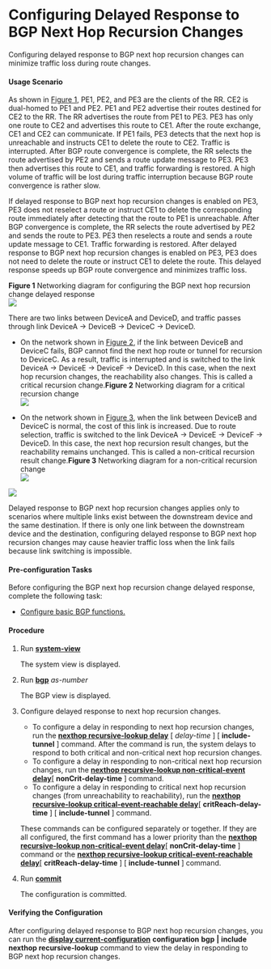 Configuring Delayed Response to BGP Next Hop Recursion Changes
==============================================================

Configuring delayed response to BGP next hop recursion changes can minimize traffic loss during route changes.

#### Usage Scenario

As shown in [Figure 1](#EN-US_TASK_0172366257__fig_dc_vrp_bgp_cfg_410201), PE1, PE2, and PE3 are the clients of the RR. CE2 is dual-homed to PE1 and PE2. PE1 and PE2 advertise their routes destined for CE2 to the RR. The RR advertises the route from PE1 to PE3. PE3 has only one route to CE2 and advertises this route to CE1. After the route exchange, CE1 and CE2 can communicate. If PE1 fails, PE3 detects that the next hop is unreachable and instructs CE1 to delete the route to CE2. Traffic is interrupted. After BGP route convergence is complete, the RR selects the route advertised by PE2 and sends a route update message to PE3. PE3 then advertises this route to CE1, and traffic forwarding is restored. A high volume of traffic will be lost during traffic interruption because BGP route convergence is rather slow.

If delayed response to BGP next hop recursion changes is enabled on PE3, PE3 does not reselect a route or instruct CE1 to delete the corresponding route immediately after detecting that the route to PE1 is unreachable. After BGP convergence is complete, the RR selects the route advertised by PE2 and sends the route to PE3. PE3 then reselects a route and sends a route update message to CE1. Traffic forwarding is restored. After delayed response to BGP next hop recursion changes is enabled on PE3, PE3 does not need to delete the route or instruct CE1 to delete the route. This delayed response speeds up BGP route convergence and minimizes traffic loss.

**Figure 1** Networking diagram for configuring the BGP next hop recursion change delayed response  
![](images/fig_dc_vrp_bgp_cfg_410201.png)  

There are two links between DeviceA and DeviceD, and traffic passes through link DeviceA -> DeviceB -> DeviceC -> DeviceD.

* On the network shown in [Figure 2](#EN-US_TASK_0172366257__fig1523333211323), if the link between DeviceB and DeviceC fails, BGP cannot find the next hop route or tunnel for recursion to DeviceC. As a result, traffic is interrupted and is switched to the link DeviceA -> DeviceE -> DeviceF -> DeviceD. In this case, when the next hop recursion changes, the reachability also changes. This is called a critical recursion change.**Figure 2** Networking diagram for a critical recursion change  
  ![](figure/en-us_image_0000001385732317.png)

* On the network shown in [Figure 3](#EN-US_TASK_0172366257__fig1519121912531), when the link between DeviceB and DeviceC is normal, the cost of this link is increased. Due to route selection, traffic is switched to the link DeviceA -> DeviceE -> DeviceF -> DeviceD. In this case, the next hop recursion result changes, but the reachability remains unchanged. This is called a non-critical recursion result change.**Figure 3** Networking diagram for a non-critical recursion change  
  ![](figure/en-us_image_0000001385087357.png)

![](../../../../public_sys-resources/note_3.0-en-us.png) 

Delayed response to BGP next hop recursion changes applies only to scenarios where multiple links exist between the downstream device and the same destination. If there is only one link between the downstream device and the destination, configuring delayed response to BGP next hop recursion changes may cause heavier traffic loss when the link fails because link switching is impossible.



#### Pre-configuration Tasks

Before configuring the BGP next hop recursion change delayed response, complete the following task:

* [Configure basic BGP functions.](dc_vrp_bgp_cfg_3004.html)

#### Procedure

1. Run [**system-view**](cmdqueryname=system-view)
   
   
   
   The system view is displayed.
2. Run [**bgp**](cmdqueryname=bgp) *as-number*
   
   
   
   The BGP view is displayed.
3. Configure delayed response to next hop recursion changes.
   * To configure a delay in responding to next hop recursion changes, run the [**nexthop recursive-lookup delay**](cmdqueryname=nexthop+recursive-lookup+delay) [ *delay-time* ] [ **include-tunnel** ] command. After the command is run, the system delays to respond to both critical and non-critical next hop recursion changes.
   * To configure a delay in responding to non-critical next hop recursion changes, run the [**nexthop recursive-lookup non-critical-event delay**](cmdqueryname=nexthop+recursive-lookup+non-critical-event+delay)[ **nonCrit-delay-time** ] command.
   * To configure a delay in responding to critical next hop recursion changes (from unreachability to reachability), run the [**nexthop recursive-lookup critical-event-reachable delay**](cmdqueryname=nexthop+recursive-lookup+critical-event-reachable+delay)[ **critReach-delay-time** ] [ ****include-tunnel**** ] command.
   
   
   
   These commands can be configured separately or together. If they are all configured, the first command has a lower priority than the [**nexthop recursive-lookup non-critical-event delay**](cmdqueryname=nexthop+recursive-lookup+non-critical-event+delay)[ **nonCrit-delay-time** ] command or the [**nexthop recursive-lookup critical-event-reachable delay**](cmdqueryname=nexthop+recursive-lookup+critical-event-reachable+delay)[ **critReach-delay-time** ] [ ****include-tunnel**** ] command.
4. Run [**commit**](cmdqueryname=commit)
   
   
   
   The configuration is committed.

#### Verifying the Configuration

After configuring delayed response to BGP next hop recursion changes, you can run the [**display current-configuration**](cmdqueryname=display+current-configuration+configuration+bgp+%7C+include) **configuration** **bgp** **|** **include** **nexthop recursive-lookup** command to view the delay in responding to BGP next hop recursion changes.